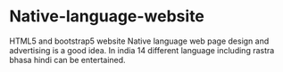 # Native-language-website
HTML5 and bootstrap5 website
Native language web page design and advertising is a good idea.
In india 14 different language including rastra bhasa hindi can be entertained.
